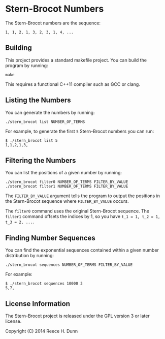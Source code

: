 # Stern-Brocot Numbers

The Stern-Brocot numbers are the sequence:

	1, 1, 2, 1, 3, 2, 3, 1, 4, ...

## Building

This project provides a standard makefile project. You can build the program by
running:

	make

This requires a functional C++11 compiler such as GCC or clang.

## Listing the Numbers

You can generate the numbers by running:

	./stern_brocot list NUMBER_OF_TERMS

For example, to generate the first `5` Stern-Brocot numbers you can run:

	$ ./stern_brocot list 5
	1,1,2,1,3,

## Filtering the Numbers

You can list the positions of a given number by running:

	./stern_brocot filter0 NUMBER_OF_TERMS FILTER_BY_VALUE
	./stern_brocot filter1 NUMBER_OF_TERMS FILTER_BY_VALUE


The `FILTER_BY_VALUE` argument tells the program to output the positions in the
Stern-Brocot sequence where `FILTER_BY_VALUE` occurs.

The `filter0` command uses the original Stern-Brocot sequence. The `filter1`
command offsets the indices by 1, so you have `t_1 = 1, t_2 = 1, t_3 = 2, ...`.

## Finding Number Sequences

You can find the exponential sequences contained within a given number
distribution by running:

	./stern_brocot sequences NUMBER_OF_TERMS FILTER_BY_VALUE

For example:

	$ ./stern_brocot sequences 10000 3
	5,7,

## License Information

The Stern-Brocot project is released under the GPL version 3 or later license.

Copyright (C) 2014 Reece H. Dunn
